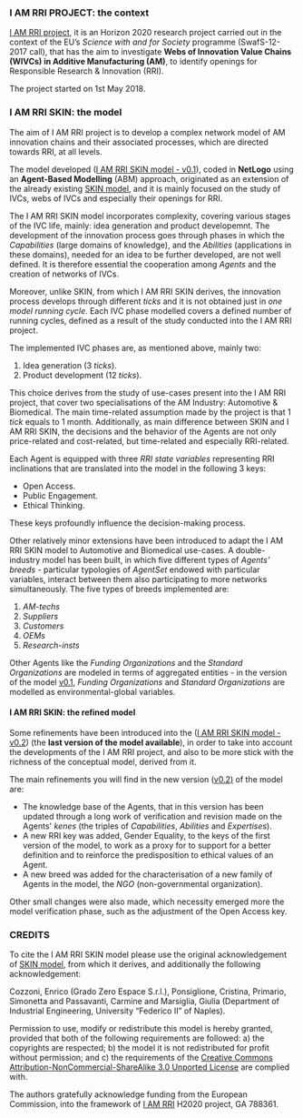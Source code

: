 ### I AM RRI PROJECT: the context
[I AM RRI project](https://iamrri.eu), it is an Horizon 2020 research project carried out in the context of the EU’s _Science with and for Society_ programme (SwafS-12-2017 call), that has the aim to investigate **Webs of Innovation Value Chains (WIVCs) in Additive Manufacturing (AM)**, to identify openings for Responsible Research & Innovation (RRI).

The project started on 1st May 2018.

### I AM RRI SKIN: the model
The aim of I AM RRI project is to develop a complex network model of AM innovation chains and their associated processes, which are directed towards RRI, at all levels.

The model developed ([I AM RRI SKIN model - v0.1](https://github.com/GradoZeroTeam/IAMRRI/blob/master/IAMRRI-ver0.1.nlogo)), coded in **NetLogo** using an **Agent-Based Modelling** (ABM) approach, originated as an extension of the already existing [SKIN model](https://cress.soc.surrey.ac.uk/skin/), and it is mainly focused on the study of IVCs, webs of IVCs and especially their openings for RRI.

The I AM RRI SKIN model incorporates complexity, covering various stages of the IVC life, mainly: idea generation and product developemnt.
The development of the innovation process goes through phases in which the _Capabilities_ (large domains of knowledge), and the _Abilities_ (applications in these domains), needed for an idea to be further developed, are not well defined. It is therefore essential the cooperation among _Agents_ and the creation of networks of IVCs. 

Moreover, unlike SKIN, from which I AM RRI SKIN derives, the innovation process develops through different _ticks_ and it is not obtained just in _one model running cycle_.
Each IVC phase modelled covers a defined number of running cycles, defined as a result of the study conducted into the I AM RRI project. 

The implemented IVC phases are, as mentioned above, mainly two:
1. Idea generation (3 _ticks_).
2. Product development (12 _ticks_).

This choice derives from the study of use-cases present into the I AM RRI project, that cover two specialisations of the AM Industry: Automotive & Biomedical.
The main time-related assumption made by the project is that 1 _tick_ equals to 1 month.
Additionally, as main difference between SKIN and I AM RRI SKIN, the decisions and the behavior of the Agents are not only price-related and cost-related, but time-related and especially RRI-related.

Each Agent is equipped with three _RRI state variables_ representing RRI inclinations that are translated into the model in the following 3 keys:
- Open Access.
- Public Engagement.
- Ethical Thinking.

These keys profoundly influence the decision-making process.

Other relatively minor extensions have been introduced to adapt the I AM RRI SKIN model to Automotive and Biomedical use-cases.
A double-industry model has been built, in which five different types of _Agents’ breeds_  - particular typologies of _AgentSet_ endowed with particular variables, interact between them also participating to more networks simultaneously.
The five types of breeds implemented are:
1. _AM-techs_
2. _Suppliers_
3. _Customers_
4. _OEMs_
5. _Research-insts_ 

Other Agents like the _Funding Organizations_ and the _Standard Organizations_ are modeled in terms of aggregated entities - in the version of the model [v0.1](https://github.com/GradoZeroTeam/IAMRRI/blob/master/IAMRRI-ver0.1.nlogo), _Funding Organizations_ and _Standard Organizations_ are modelled as environmental-global variables.

#### I AM RRI SKIN: the refined model

Some refinements have been introduced into the ([I AM RRI SKIN model - v0.2](https://github.com/GradoZeroTeam/IAMRRI/blob/master/IAMRRI-ver0.2.nlogo)) (the **last version of the model available**), in order to take into account the developments of the I AM RRI project, and also to be more stick with the richness of the conceptual model, derived from it.

The main refinements you will find in the new version ([v0.2)](https://github.com/GradoZeroTeam/IAMRRI/blob/master/IAMRRI-ver0.2.nlogo) of the model are: 
- The knowledge base of the Agents, that in this version has been updated through a long work of verification and revision made on the Agents' _kenes_ (the triples of _Capabilities_, _Abilities_ and _Expertises_).
- A new RRI key was added, Gender Equality, to the keys of the first version of the model, to work as a proxy for to support for a better definition and to reinforce the predisposition to ethical values of an Agent.
- A new breed was added for the characterisation of a new family of Agents in the model, the _NGO_ (non-governmental organization).

Other small changes were also made, which necessity emerged more  the model verification phase, such as the adjustment of the Open Access key.

### CREDITS
To cite the I AM RRI SKIN model please use the original  acknowledgement of [SKIN model](https://github.com/InnovationNetworks/skin), from which it derives, and additionally the following acknowledgement:

Cozzoni, Enrico (Grado Zero Espace S.r.l.), Ponsiglione, Cristina, Primario, Simonetta and Passavanti, Carmine and Marsiglia, Giulia (Department of Industrial Engineering, University “Federico II” of Naples).

Permission to use, modify or redistribute this model is hereby granted, provided that both of the following requirements are followed: a) the copyrights are respected; b) the model it is not redistributed for profit without permission; and c) the requirements of the [Creative Commons Attribution-NonCommercial-ShareAlike 3.0 Unported License](http://creativecommons.org/licenses/by-nc-sa/3.0/) are complied with.

The authors gratefully acknowledge funding from the European Commission, into the framework of [I AM RRI](https://iamrri.eu) H2020 project, GA 788361.
